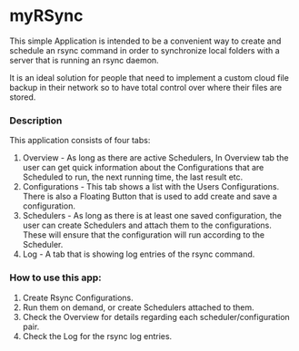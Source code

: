 # myRSync

This simple Application is intended to be a convenient way to create and schedule an rsync command in order to synchronize local folders with a server that is running an rsync daemon.

It is an ideal solution for people that need to implement a custom cloud file backup in their network so to have total control over where their files are stored.

<h3>Description</h3>

This application consists of four tabs:
1. Overview - As long as there are active Schedulers, In Overview tab the user can get quick information about the Configurations that are Scheduled to run, the next running time, the last result etc.
2. Configurations - This tab shows a list with the Users Configurations. There is also a Floating Button that is used to add create and save a configuration.
3. Schedulers - As long as there is at least one saved configuration, the user can create Schedulers and attach them to the configurations. These will ensure that the configuration will run according to the Scheduler.
4. Log - A tab that is showing log entries of the rsync command. 


<h3>How to use this app:</h3>

1. Create Rsync Configurations.
2. Run them on demand, or create Schedulers attached to them.
3. Check the Overview for details regarding each scheduler/configuration pair.
4. Check the Log for the rsync log entries.
